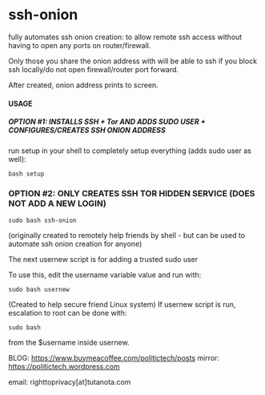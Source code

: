 # ssh-onion
fully automates ssh onion creation: to allow remote ssh access without having to open any ports on router/firewall.

Only those you share the onion address with will be able to ssh if you block ssh locally/do not open firewall/router port forward.

After created, onion address prints to screen.

#### USAGE

##### OPTION #1: INSTALLS SSH + Tor AND ADDS SUDO USER + CONFIGURES/CREATES SSH ONION ADDRESS

run setup in your shell to completely setup everything (adds sudo user as well):

    bash setup
    
### OPTION #2: ONLY CREATES SSH TOR HIDDEN SERVICE (DOES NOT ADD A NEW LOGIN)

    sudo bash ssh-onion

(originally created to remotely help friends by shell - but can be used to automate ssh onion creation for anyone)

The next usernew script is for adding a trusted sudo user

To use this, edit the username variable value and run with:

    sudo bash usernew
    
(Created to help secure friend Linux system) If usernew script is run, escalation to root can be done with:

    sudo bash 

from the $username inside usernew.



BLOG: https://www.buymeacoffee.com/politictech/posts
mirror: https://politictech.wordpress.com

email: righttoprivacy[at]tutanota.com
